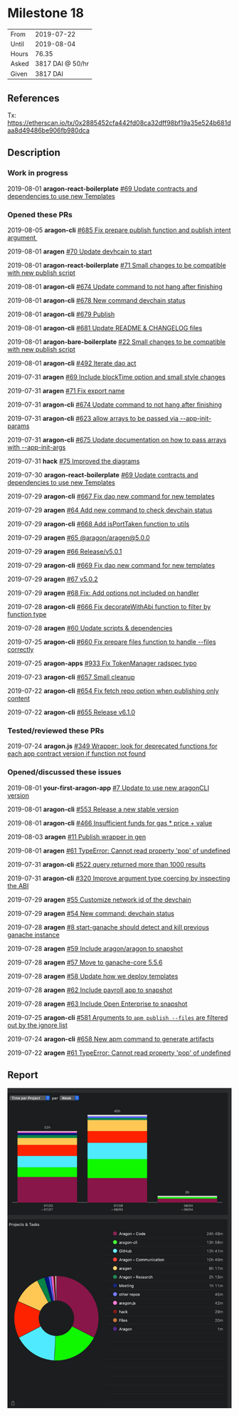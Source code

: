 # Milestone 18

|       |                  |
| ----- | ---------------- |
| From  | 2019-07-22       |
| Until | 2019-08-04       |
| Hours | 76.35            |
| Asked | 3817 DAI @ 50/hr |
| Given | 3817 DAI         |

## References

Tx: <https://etherscan.io/tx/0x2885452cfa442fd08ca32dff98bf19a35e524b681daa8d49486be906fb980dca>

## Description

### Work in progress

2019-08-01 **aragon-react-boilerplate** [#69 Update contracts and dependencies to use new Templates](https://github.com/aragon/aragon-react-boilerplate/pull/69)

### Opened these PRs

2019-08-05 **aragon-cli** [#685 Fix prepare publish function and publish intent argument ](https://github.com/aragon/aragon-cli/pull/685)

2019-08-01 **aragen** [#70 Update devhcain to start](https://github.com/aragon/aragen/pull/70)

2019-08-01 **aragon-react-boilerplate** [#71 Small changes to be compatible with new publish script](https://github.com/aragon/aragon-react-boilerplate/pull/71)

2019-08-01 **aragon-cli** [#674 Update command to not hang after finishing](https://github.com/aragon/aragon-cli/pull/674)

2019-08-01 **aragon-cli** [#678 New command devchain status](https://github.com/aragon/aragon-cli/pull/678)

2019-08-01 **aragon-cli** [#679 Publish](https://github.com/aragon/aragon-cli/pull/679)

2019-08-01 **aragon-cli** [#681 Update README & CHANGELOG files](https://github.com/aragon/aragon-cli/pull/681)

2019-08-01 **aragon-bare-boilerplate** [#22 Small changes to be compatible with new publish script](https://github.com/aragon/aragon-bare-boilerplate/pull/22)

2019-08-01 **aragon-cli** [#492 Iterate dao act](https://github.com/aragon/aragon-cli/pull/492)

2019-07-31 **aragen** [#69 Include blockTime option and small style changes](https://github.com/aragon/aragen/pull/69)

2019-07-31 **aragen** [#71 Fix export name](https://github.com/aragon/aragen/pull/71)

2019-07-31 **aragon-cli** [#674 Update command to not hang after finishing](https://github.com/aragon/aragon-cli/pull/674)

2019-07-31 **aragon-cli** [#623 allow arrays to be passed via --app-init-params](https://github.com/aragon/aragon-cli/pull/623)

2019-07-31 **aragon-cli** [#675 Update documentation on how to pass arrays with --app-init-args](https://github.com/aragon/aragon-cli/issues/675)

2019-07-31 **hack** [#75 Improved the diagrams](https://github.com/aragon/hack/pull/75)

2019-07-30 **aragon-react-boilerplate** [#69 Update contracts and dependencies to use new Templates](https://github.com/aragon/aragon-react-boilerplate/pull/69)

2019-07-29 **aragon-cli** [#667 Fix dao new command for new templates](https://github.com/aragon/aragon-cli/pull/667)

2019-07-29 **aragen** [#64 Add new command to check devchain status](https://github.com/aragon/aragen/pull/64)

2019-07-29 **aragon-cli** [#668 Add isPortTaken function to utils](https://github.com/aragon/aragon-cli/pull/668)

2019-07-29 **aragen** [#65 @aragon/aragen@5.0.0](https://github.com/aragon/aragen/pull/65)

2019-07-29 **aragen** [#66 Release/v5.0.1](https://github.com/aragon/aragen/pull/66)

2019-07-29 **aragon-cli** [#669 Fix dao new command for new templates](https://github.com/aragon/aragon-cli/pull/669)

2019-07-29 **aragen** [#67 v5.0.2](https://github.com/aragon/aragen/pull/67)

2019-07-29 **aragen** [#68 Fix: Add options not included on handler](https://github.com/aragon/aragen/pull/68)

2019-07-28 **aragon-cli** [#666 Fix decorateWithAbi function to filter by function type](https://github.com/aragon/aragon-cli/pull/666)

2019-07-28 **aragen** [#60 Update scripts & dependencies](https://github.com/aragon/aragen/pull/60)

2019-07-25 **aragon-cli** [#660 Fix prepare files function to handle --files correctly](https://github.com/aragon/aragon-cli/pull/660)

2019-07-25 **aragon-apps** [#933 Fix TokenManager radspec typo](https://github.com/aragon/aragon-apps/pull/933)

2019-07-23 **aragon-cli** [#657 Small cleanup](https://github.com/aragon/aragon-cli/pull/657)

2019-07-22 **aragon-cli** [#654 Fix fetch repo option when publishing only content](https://github.com/aragon/aragon-cli/pull/654)

2019-07-22 **aragon-cli** [#655 Release v6.1.0](https://github.com/aragon/aragon-cli/pull/655)

### Tested/reviewed these PRs

2019-07-24 **aragon.js** [#349 Wrapper: look for deprecated functions for each app contract version if function not found](https://github.com/aragon/aragon.js/pull/349)

### Opened/discussed these issues

2019-08-01 **your-first-aragon-app** [#7 Update to use new aragonCLI version](https://github.com/aragon/your-first-aragon-app/issues/7)

2019-08-01 **aragon-cli** [#553 Release a new stable version](https://github.com/aragon/aragon-cli/issues/553)

2019-08-01 **aragon-cli** [#466 Insufficient funds for gas \* price + value](https://github.com/aragon/aragon-cli/issues/466)

2019-08-03 **aragen** [#11 Publish wrapper in gen](https://github.com/aragon/aragen/issues/11)

2019-08-01 **aragen** [#61 TypeError: Cannot read property 'pop' of undefined](https://github.com/aragon/aragen/issues/61)

2019-07-31 **aragon-cli** [#522 query returned more than 1000 results](https://github.com/aragon/aragon-cli/issues/522)

2019-07-31 **aragon-cli** [#320 Improve argument type coercing by inspecting the ABI](https://github.com/aragon/aragon-cli/issues/320)

2019-07-29 **aragen** [#55 Customize network id of the devchain](https://github.com/aragon/aragen/issues/55)

2019-07-29 **aragen** [#54 New command: devchain status](https://github.com/aragon/aragen/issues/54)

2019-07-28 **aragen** [#8 start-ganache should detect and kill previous ganache instance](https://github.com/aragon/aragen/issues/8)

2019-07-28 **aragen** [#59 Include aragon/aragon to snapshot](https://github.com/aragon/aragen/issues/59)

2019-07-28 **aragen** [#57 Move to ganache-core 5.5.6](https://github.com/aragon/aragen/issues/57)

2019-07-28 **aragen** [#58 Update how we deploy templates](https://github.com/aragon/aragen/issues/58)

2019-07-28 **aragen** [#62 Include payroll app to snapshot](https://github.com/aragon/aragen/issues/62)

2019-07-28 **aragen** [#63 Include Open Enterprise to snapshot](https://github.com/aragon/aragen/issues/63)

2019-07-25 **aragon-cli** [#581 Arguments to `apm publish --files` are filtered out by the ignore list](https://github.com/aragon/aragon-cli/issues/581)

2019-07-24 **aragon-cli** [#658 New apm command to generate artifacts](https://github.com/aragon/aragon-cli/issues/658)

2019-07-22 **aragen** [#61 TypeError: Cannot read property 'pop' of undefined](https://github.com/aragon/aragen/issues/61)

## Report

![Time-tracking report](assets/milestone18-timing-report.png)
